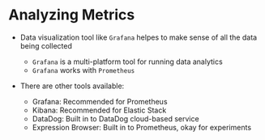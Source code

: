 # Analyzing Metrics

- Data visualization tool like `Grafana` helpes to make sense of all the data being collected
    - `Grafana` is a multi-platform tool for running data analytics
    - `Grafana` works with `Prometheus`

- There are other tools available:
    - Grafana:	Recommended for Prometheus
    - Kibana:	Recommended for Elastic Stack
    - DataDog:	Built in to DataDog cloud-based service
    - Expression Browser:	Built in to Prometheus, okay for experiments

